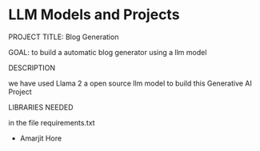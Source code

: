 # LLM Models and Projects

PROJECT TITLE:  Blog Generation

GOAL: to build a automatic blog generator using a llm model

DESCRIPTION

we have used Llama 2 a open source llm model to build this Generative AI Project

LIBRARIES NEEDED

in the file requirements.txt

- Amarjit Hore

